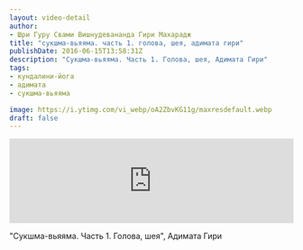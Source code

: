```yaml
---
layout: video-detail
author:
- Шри Гуру Свами Вишнудевананда Гири Махарадж
title: "сукшма-вьяяма. часть 1. голова, шея, адимата гири"
publishDate: 2016-06-15T13:58:31Z
description: "Сукшма-вьяяма. Часть 1. Голова, шея, Адимата Гири"
tags: 
- кундалини-йога
- адимата
- сукшма-вьяяма

image: https://i.ytimg.com/vi_webp/oA2ZbvKG11g/maxresdefault.webp
draft: false
---
```


<iframe width="100%" src="https://www.youtube.com/embed/oA2ZbvKG11g" frameborder="0" allowfullscreen=""></iframe> 

 "Сукшма-вьяяма. Часть 1\. Голова, шея", Адимата Гири

  

 